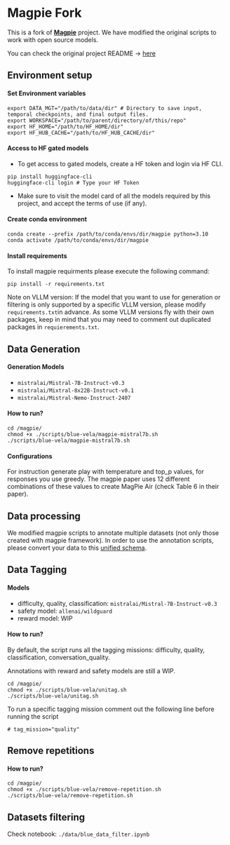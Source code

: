 <!-- # 🐦 Magpie Fork -->

# Magpie Fork
This is a fork of [**Magpie**](https://magpie-align.github.io/) project. We have modified the original scripts to work with open source models.

You can check the original project README -> [here](/README_ORIGINAL.md)

## Environment setup

#### Set Environment variables
```
export DATA_MGT="/path/to/data/dir" # Directory to save input, temporal checkpoints, and final output files.
export WORKSPACE="/path/to/parent/directory/of/this/repo" 
export HF_HOME="/path/to/HF_HOME/dir"
export HF_HUB_CACHE="/path/to/HF_HUB_CACHE/dir"
```

#### Access to HF gated models
- To get access to gated models, create a HF token and login via HF CLI.
```
pip install huggingface-cli
huggingface-cli login # Type your HF Token
```
- Make sure to visit the model card of all the models required by this project, and accept the terms of use (if any).

#### Create conda environment
```
conda create --prefix /path/to/conda/envs/dir/magpie python=3.10
conda activate /path/to/conda/envs/dir/magpie
```

#### Install requirements
To install magpie requirments please execute the following command:

`pip install -r requirements.txt`

Note on VLLM version: If the model that you want to use for generation or filtering is only supported by a specific VLLM version, please modify `requirements.txt`in advance. As some VLLM versions fly with their own packages, keep in mind that you may need to comment out duplicated packages in `requierements.txt`.

## Data Generation

#### Generation Models
- `mistralai/Mistral-7B-Instruct-v0.3`
- `mistralai/Mixtral-8x22B-Instruct-v0.1`
- `mistralai/Mistral-Nemo-Instruct-2407`

#### How to run? 
```
cd /magpie/
chmod +x ./scripts/blue-vela/magpie-mistral7b.sh
./scripts/blue-vela/magpie-mistral7b.sh
```
#### Configurations
For instruction generate play with temperature and top_p values, for responses you use greedy. The magpie paper uses 12 different combinations of these values to create MagPie Air (check Table 6 in their paper).

## Data processing
We modified magpie scripts to annotate multiple datasets (not only those created with magpie framework). In order to use the annotation scripts, please convert your data to this [unified schema](https://github.com/ameza13/magpie/blob/main/data/input_schema_example.jsonl).

## Data Tagging 

#### Models
- difficulty, quality, classification: `mistralai/Mistral-7B-Instruct-v0.3`
- safety model: `allenai/wildguard`
- reward model: WIP

#### How to run?
By default, the script runs all the tagging missions: difficulty, quality, classification, conversation_quality. 

Annotations with reward and safety models are still a WIP.

```
cd /magpie/
chmod +x ./scripts/blue-vela/unitag.sh
./scripts/blue-vela/unitag.sh
```

To run a specific tagging mission comment out the following line before running the script
```
# tag_mission="quality"
```

## Remove repetitions

#### How to run?
```
cd /magpie/
chmod +x ./scripts/blue-vela/remove-repetition.sh
./scripts/blue-vela/remove-repetition.sh
```

## Datasets filtering

Check notebook: ```./data/blue_data_filter.ipynb```